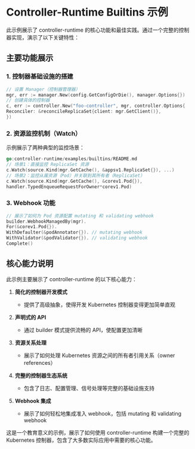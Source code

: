 # Controller-Runtime Builtins 示例

此示例展示了 controller-runtime 的核心功能和最佳实践。通过一个完整的控制器实现，演示了以下关键特性：

## 主要功能展示

### 1. 控制器基础设施的搭建

```go
// 设置 Manager（控制器管理器）
mgr, err := manager.New(config.GetConfigOrDie(), manager.Options{})
// 创建具体的控制器
c, err := controller.New("foo-controller", mgr, controller.Options{
Reconciler: &reconcileReplicaSet{client: mgr.GetClient()},
})
```

### 2. 资源监控机制（Watch）

示例展示了两种典型的监控场景：
```go
go:controller-runtime/examples/builtins/README.md
// 场景1：直接监控 ReplicaSet 资源
c.Watch(source.Kind(mgr.GetCache(), &appsv1.ReplicaSet{}), ...)
// 场景2：监控从属资源（Pod）并关联到其所有者（ReplicaSet）
c.Watch(source.Kind(mgr.GetCache(), &corev1.Pod{}),
handler.TypedEnqueueRequestForOwner*corev1.Pod)
```

### 3. Webhook 功能

```go
// 展示了如何为 Pod 资源配置 mutating 和 validating webhook
builder.WebhookManagedBy(mgr).
For(&corev1.Pod{}).
WithDefaulter(&podAnnotator{}). // mutating webhook
WithValidator(&podValidator{}). // validating webhook
Complete()
```

## 核心能力说明

此示例主要展示了 controller-runtime 的以下核心能力：

1. **简化的控制器开发模式**
   - 提供了高级抽象，使得开发 Kubernetes 控制器变得更加简单直观

2. **声明式的 API**
   - 通过 builder 模式提供流畅的 API，使配置更加清晰

3. **资源关系处理**
   - 展示了如何处理 Kubernetes 资源之间的所有者引用关系（owner references）

4. **完整的控制器生态系统**
   - 包含了日志、配置管理、信号处理等完整的基础设施支持

5. **Webhook 集成**
   - 展示了如何轻松地集成准入 webhook，包括 mutating 和 validating webhook

这是一个教育意义的示例，展示了如何使用 controller-runtime 构建一个完整的 Kubernetes 控制器，包含了大多数实际应用中需要的核心功能。
